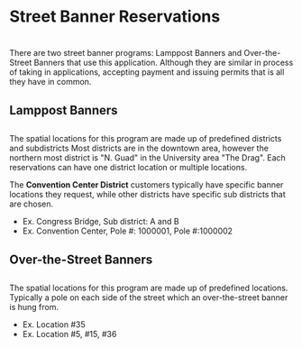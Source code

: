 # Street Banner Reservations <h1>

There are two street banner programs: Lamppost Banners and Over-the-Street Banners that use this application. Although they are similar in process of taking in applications, accepting payment and issuing permits that is all they have in common. 

## Lamppost Banners <h2>
The spatial locations for this program are made up of predefined districts and subdistricts
Most districts are in the downtown area, however the northern most district is "N. Guad" in the University area "The Drag". 
Each reservations can have one district location or multiple locations. 

The **Convention Center District** customers typically have specific banner locations they request, while other districts have specific sub districts that are chosen.
  - Ex. Congress Bridge, Sub district: A and B
  - Ex. Convention Center, Pole #: 1000001, Pole #:1000002

## Over-the-Street Banners <h2>
The spatial locations for this program are made up of predefined locations. 
Typically a pole on each side of the street which an over-the-street banner is hung from.
   - Ex. Location #35
   - Ex. Location #5, #15, #36
